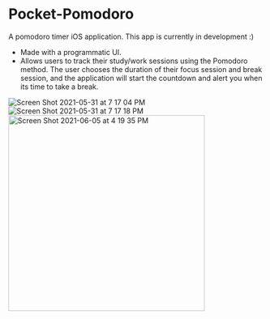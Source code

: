# Pocket-Pomodoro
A pomodoro timer iOS application. This app is currently in development :)<br>
* Made with a programmatic UI. <br>
* Allows users to track their study/work sessions using the Pomodoro method. The user chooses the duration of their focus session and break session, and the application will start the countdown and alert you when its time to take a break.

![Screen Shot 2021-05-31 at 7 17 04 PM](https://user-images.githubusercontent.com/29238419/120249665-98fc3a00-c249-11eb-9290-f1c6220f6d23.png)
![Screen Shot 2021-05-31 at 7 17 18 PM](https://user-images.githubusercontent.com/29238419/120249667-9a2d6700-c249-11eb-9aec-f4eb9b5777a3.png)
<img width="387" alt="Screen Shot 2021-06-05 at 4 19 35 PM" src="https://user-images.githubusercontent.com/29238419/120904369-fa415600-c619-11eb-9ed9-04d07dfa957a.png">

